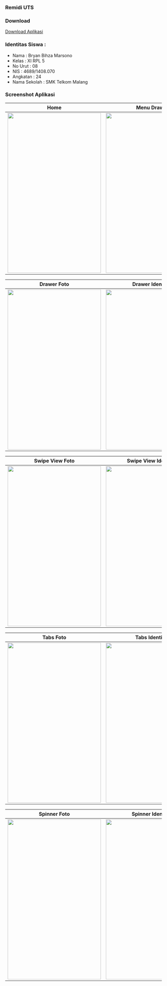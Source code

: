 ### Remidi UTS

### Download
[Download Aplikasi](https://drive.google.com/uc?export=download&id=0B36Y2xO8CvzlQXczWmNuUmwwRkE)

### Identitas Siswa :
* Nama          : Bryan Bihza Marsono
* Kelas         : XI RPL 5
* No Urut       : 08
* NIS           : 4689/1408.070
* Angkatan      : 24
* Nama Sekolah  : SMK Telkom Malang

### Screenshot Aplikasi
Home | Menu Drawer
------------ | -------------
<img src="https://user-images.githubusercontent.com/22046350/26860645-1f35368c-4b69-11e7-8a06-1af5337b3d80.jpg" width="300" height="515" />|<img src="https://user-images.githubusercontent.com/22046350/26860640-1ecb38e0-4b69-11e7-8b97-ed57db35658a.png" width="300" height="515" />

Drawer Foto | Drawer Identitas
------------ | -------------
<img src="https://user-images.githubusercontent.com/22046350/26860642-1ecda3fa-4b69-11e7-9c73-2ce554364b92.png" width="300" height="515" />|<img src="https://user-images.githubusercontent.com/22046350/26860644-1ef3b504-4b69-11e7-8760-3f6dcf218dd7.png" width="300" height="515" />

Swipe View Foto | Swipe View Identitas
------------ | -------------
<img src="https://user-images.githubusercontent.com/22046350/26860636-1e709638-4b69-11e7-992e-1562817d8f3f.jpg" width="300" height="515" />|<img src="https://user-images.githubusercontent.com/22046350/26860637-1e9af9d2-4b69-11e7-87d5-c46b49dae98a.jpg" width="300" height="515" />

Tabs Foto | Tabs Identitas
------------ | -------------
<img src="https://user-images.githubusercontent.com/22046350/26860638-1ea6e698-4b69-11e7-9037-b1b5212d3acb.jpg" width="300" height="515" />|<img src="https://user-images.githubusercontent.com/22046350/26860639-1eca2aae-4b69-11e7-8ff1-724ee71acb6b.png" width="300" height="515" />

Spinner Foto | Spinner Identitas
------------ | -------------
<img src="https://user-images.githubusercontent.com/22046350/26860643-1ece31d0-4b69-11e7-9a3f-14accf77517d.jpg" width="300" height="515" />|<img src="https://user-images.githubusercontent.com/22046350/26860641-1ecbbf0e-4b69-11e7-9516-ff1837b6114f.png" width="300" height="515" />

